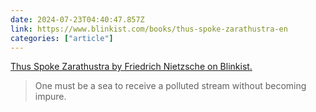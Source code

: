 ```yaml
---
date: 2024-07-23T04:40:47.857Z
link: https://www.blinkist.com/books/thus-spoke-zarathustra-en
categories: ["article"]
---
```

[Thus Spoke Zarathustra by Friedrich Nietzsche on Blinkist.](https://www.blinkist.com/books/thus-spoke-zarathustra-en)

> One must be a sea to receive a polluted stream without becoming impure.
